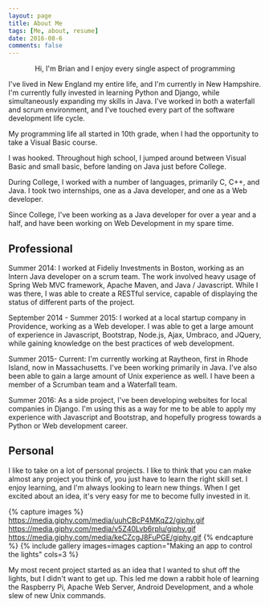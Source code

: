 ```yaml
---
layout: page
title: About Me
tags: [Me, about, resume]
date: 2016-08-6
comments: false
---
```

    
<center>Hi,  I'm Brian and I enjoy every single aspect of programming</center>

I've lived in New England my entire life, and I'm currently in New Hampshire. I'm currently fully invested in learning Python and Django, while simultaneously expanding my skills in Java. I've worked in both a waterfall and scrum environment, and I've touched every part of the software development life cycle.

My programming life all started in 10th grade, when I had the opportunity to take a Visual Basic course. 

I was hooked. Throughout high school, I jumped around between Visual Basic and small basic, before landing on Java just before College. 

During College, I worked with a number of languages, primarily C, C++, and Java.  I took two internships, one as a Java developer, and one as a Web developer. 

Since College, I've been working as a Java developer for over a year and a half, and have been working on Web Development in my spare time.


## Professional

Summer 2014: I worked at Fideliy Investments in Boston, working as an Intern Java developer on a scrum team. The work involved heavy usage of Spring Web MVC framework, Apache Maven, and Java / Javascript. While I was there, I was able to create a RESTful service, capable of displaying the status of different parts of the project.

September 2014 - Summer 2015: I worked at a local startup company in Providence, working as a Web developer. I was able to get a large amount of experience in Javascript, Bootstrap, Node.js, Ajax, Umbraco, and JQuery, while gaining knowledge on the best practices of web development.

Summer 2015- Current: I'm currently working at Raytheon, first in Rhode Island, now in Massachusetts. I've been working primarily in Java. I've also been able to gain a large amount of Unix experience as well. I have been a member of a Scrumban team and a Waterfall team.

Summer 2016: As a side project, I've been developing websites for local companies in Django.  I'm using this as a way for me to be able to apply my experience with Javascript and Bootstrap, and hopefully progress towards a Python or Web development career.


## Personal

I like to take on a lot of personal projects. I like to think that you can make almost any project you think of, you just have to learn the right skill set. I enjoy learning, and I'm always looking to learn new things.  When I get excited about an idea, it's very easy for me to become fully invested in it. 

{% capture images %}
    https://media.giphy.com/media/uuhCBcP4MKqZ2/giphy.gif
    https://media.giphy.com/media/v5Z40Lvb6rplu/giphy.gif
	https://media.giphy.com/media/keCZcgJ8FuPGE/giphy.gif
{% endcapture %}
{% include gallery images=images caption="Making an app to control the lights" cols=3 %}

My most recent project started as an idea that I wanted to shut off the lights, but I didn't want to get up. This led me down a rabbit hole of learning the Raspberry Pi, Apache Web Server, Android Development, and a whole slew of new Unix commands.




